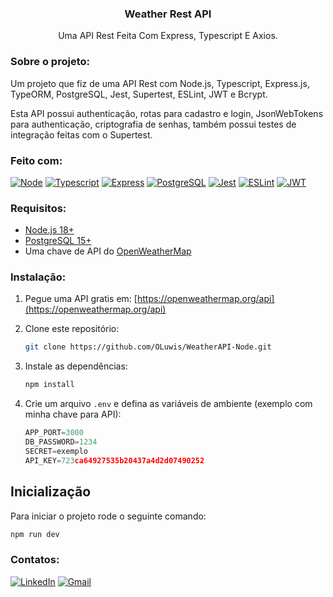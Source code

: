 <div align="center">
  <h3 align="center">Weather Rest API</h3>

  <p align="center">
    Uma API Rest Feita Com Express, Typescript E Axios.
  </p>
</div>

### Sobre o projeto:

Um projeto que fiz de uma API Rest com Node.js, Typescript, Express.js, TypeORM, PostgreSQL, Jest, Supertest, ESLint, JWT e Bcrypt.

Esta API possui authenticação, rotas para cadastro e login, JsonWebTokens para authenticação, criptografia de senhas, também possui testes de integração feitas com o Supertest.

### Feito com:

[![Node][Node.js]][Node-url]
[![Typescript][Typescript]][Typescript-url]
[![Express][Express.js]][Express-url]
[![PostgreSQL][PostgreSQL]][PostgreSQL-url]
[![Jest][Jest]][Jest-url]
[![ESLint][ESLint]][ESLint-url]
[![JWT][JWT]][JWT-url]

### Requisitos:

* [Node.js 18+][Node-url]
* [PostgreSQL 15+][PostgreSQL-url]
* Uma chave de API do [OpenWeatherMap][OpenWeatherMap-url]

### Instalação:

1. Pegue uma API gratis em: [https://openweathermap.org/api](https://openweathermap.org/api)

2. Clone este repositório:
   ```sh
   git clone https://github.com/OLuwis/WeatherAPI-Node.git
   ```

3. Instale as dependências:
   ```sh
   npm install
   ```

4. Crie um arquivo `.env` e defina as variáveis de ambiente (exemplo com minha chave para API):
   ```js
   APP_PORT=3000
   DB_PASSWORD=1234
   SECRET=exemplo
   API_KEY=723ca64927535b20437a4d2d07490252
   ```

## Inicialização

Para iniciar o projeto rode o seguinte comando:

   ```sh
   npm run dev
   ```

### Contatos:

[![LinkedIn][LinkedIn]][Linkedin-url]
[![Gmail][Gmail]][Gmail-url]

<!-- LINKS -->
[LinkedIn]: https://img.shields.io/badge/LinkedIn-0A66C2?logo=linkedin&logoColor=fff&style=for-the-badge
[Linkedin-url]: https://linkedin.com/in/luismiguelreis

[Gmail]: https://img.shields.io/badge/Gmail-EA4335?logo=gmail&logoColor=fff&style=for-the-badge
[Gmail-url]: mailto:oluismrs@gmail.com

[Node.js]: https://img.shields.io/badge/Node.js-393?logo=nodedotjs&logoColor=fff&style=for-the-badge
[Node-url]: https://nodejs.org/

[Typescript]: https://img.shields.io/badge/TypeScript-3178C6?logo=typescript&logoColor=fff&style=for-the-badge
[Typescript-url]: https://typescriptlang.org/

[Express.js]: https://img.shields.io/badge/Express-000?logo=express&logoColor=fff&style=for-the-badge
[Express-url]: https://expressjs.com/pt-br/

[PostgreSQL]: https://img.shields.io/badge/PostgreSQL-4169E1?logo=postgresql&logoColor=fff&style=for-the-badge
[PostgreSQL-url]: https://postgresql.org/

[Jest]: https://img.shields.io/badge/Jest-C21325?logo=jest&logoColor=fff&style=for-the-badge
[Jest-url]: https://jestjs.io/pt-BR/

[ESLint]: https://img.shields.io/badge/ESLint-4B32C3?logo=eslint&logoColor=fff&style=for-the-badge
[ESLint-url]: https://eslint.org/

[JWT]: https://img.shields.io/badge/JSON%20Web%20Tokens-000?logo=jsonwebtokens&logoColor=fff&style=for-the-badge
[JWT-url]: https://jwt.io/

[OpenWeatherMap-url]: https://openweathermap.org/